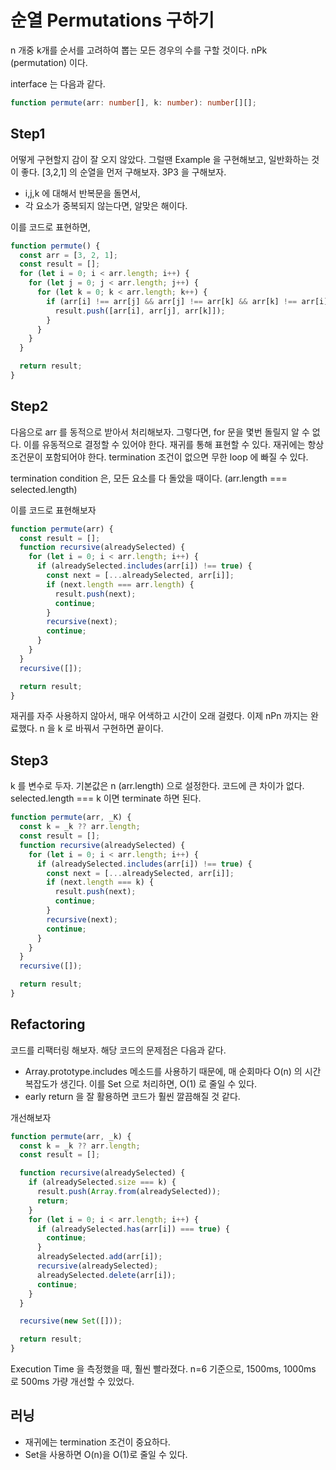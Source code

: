 # 순열 Permutations 구하기

n 개중 k개를 순서를 고려하여 뽑는 모든 경우의 수를 구할 것이다. nPk (permutation) 이다.

interface 는 다음과 같다.

```ts
function permute(arr: number[], k: number): number[][];
```

## Step1

어떻게 구현할지 감이 잘 오지 않았다. 그럴땐 Example 을 구현해보고, 일반화하는 것이 좋다.
[3,2,1] 의 순열을 먼저 구해보자. 3P3 을 구해보자.

- i,j,k 에 대해서 반복문을 돌면서,
- 각 요소가 중복되지 않는다면, 알맞은 해이다.

이를 코드로 표현하면,

```js
function permute() {
  const arr = [3, 2, 1];
  const result = [];
  for (let i = 0; i < arr.length; i++) {
    for (let j = 0; j < arr.length; j++) {
      for (let k = 0; k < arr.length; k++) {
        if (arr[i] !== arr[j] && arr[j] !== arr[k] && arr[k] !== arr[i]) {
          result.push([arr[i], arr[j], arr[k]]);
        }
      }
    }
  }

  return result;
}
```

## Step2

다음으로 arr 를 동적으로 받아서 처리해보자.
그렇다면, for 문을 몇번 돌릴지 알 수 없다. 이를 유동적으로 결정할 수 있어야 한다. 재귀를 통해 표현할 수 있다. 재귀에는 항상 조건문이 포함되어야 한다. termination 조건이 없으면 무한 loop 에 빠질 수 있다.

termination condition 은, 모든 요소를 다 돌았을 때이다. (arr.length === selected.length)

이를 코드로 표현해보자

```js
function permute(arr) {
  const result = [];
  function recursive(alreadySelected) {
    for (let i = 0; i < arr.length; i++) {
      if (alreadySelected.includes(arr[i]) !== true) {
        const next = [...alreadySelected, arr[i]];
        if (next.length === arr.length) {
          result.push(next);
          continue;
        }
        recursive(next);
        continue;
      }
    }
  }
  recursive([]);

  return result;
}
```

재귀를 자주 사용하지 않아서, 매우 어색하고 시간이 오래 걸렸다.
이제 nPn 까지는 완료했다. n 을 k 로 바꿔서 구현하면 끝이다.

## Step3

k 를 변수로 두자. 기본값은 n (arr.length) 으로 설정한다. 코드에 큰 차이가 없다. selected.length === k 이면 terminate 하면 된다.

```js
function permute(arr, _K) {
  const k = _k ?? arr.length;
  const result = [];
  function recursive(alreadySelected) {
    for (let i = 0; i < arr.length; i++) {
      if (alreadySelected.includes(arr[i]) !== true) {
        const next = [...alreadySelected, arr[i]];
        if (next.length === k) {
          result.push(next);
          continue;
        }
        recursive(next);
        continue;
      }
    }
  }
  recursive([]);

  return result;
}
```

## Refactoring

코드를 리팩터링 해보자. 해당 코드의 문제점은 다음과 같다.

- Array.prototype.includes 메소드를 사용하기 때문에, 매 순회마다 O(n) 의 시간복잡도가 생긴다. 이를 Set 으로 처리하면, O(1) 로 줄일 수 있다.
- early return 을 잘 활용하면 코드가 훨씬 깔끔해질 것 같다.

개선해보자

```js
function permute(arr, _k) {
  const k = _k ?? arr.length;
  const result = [];

  function recursive(alreadySelected) {
    if (alreadySelected.size === k) {
      result.push(Array.from(alreadySelected));
      return;
    }
    for (let i = 0; i < arr.length; i++) {
      if (alreadySelected.has(arr[i]) === true) {
        continue;
      }
      alreadySelected.add(arr[i]);
      recursive(alreadySelected);
      alreadySelected.delete(arr[i]);
      continue;
    }
  }

  recursive(new Set([]));

  return result;
}
```

Execution Time 을 측정했을 때, 훨씬 빨라졌다. n=6 기준으로, 1500ms, 1000ms 로 500ms 가량 개선할 수 있었다.

## 러닝

- 재귀에는 termination 조건이 중요하다.
- Set을 사용하면 O(n)을 O(1)로 줄일 수 있다.
